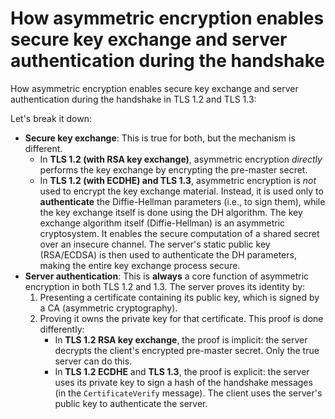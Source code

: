 # How asymmetric encryption enables secure key exchange and server authentication during the handshake

How asymmetric encryption enables secure key exchange and server authentication during the handshake in TLS 1.2 and TLS 1.3:

Let's break it down:

* **Secure key exchange**: This is true for both, but the mechanism is different.
  * In **TLS 1.2 (with RSA key exchange)**, asymmetric encryption _directly_ performs the key exchange by encrypting the pre-master secret.
  * In **TLS 1.2 (with ECDHE) and TLS 1.3**, asymmetric encryption is _not_ used to encrypt the key exchange material. Instead, it is used only to **authenticate** the Diffie-Hellman parameters (i.e., to sign them), while the key exchange itself is done using the DH algorithm. The key exchange algorithm itself (Diffie-Hellman) is an asymmetric cryptosystem. It enables the secure computation of a shared secret over an insecure channel. The server's static public key (RSA/ECDSA) is then used to authenticate the DH parameters, making the entire key exchange process secure.
* **Server authentication**: This is **always** a core function of asymmetric encryption in both TLS 1.2 and 1.3. The server proves its identity by:
  1. Presenting a certificate containing its public key, which is signed by a CA (asymmetric cryptography).&#x20;
  2. Proving it owns the private key for that certificate. This proof is done differently:
     * In **TLS 1.2 RSA key exchange**, the proof is implicit: the server decrypts the client's encrypted pre-master secret. Only the true server can do this.
     * In **TLS 1.2 ECDHE** and **TLS 1.3**, the proof is explicit: the server uses its private key to sign a hash of the handshake messages (in the `CertificateVerify` message). The client uses the server's public key to authenticate the server.
